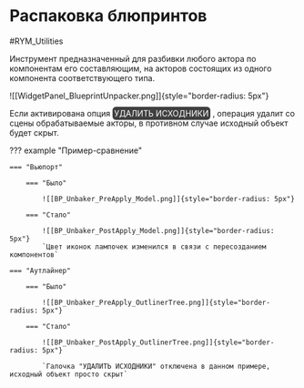 # Распаковка блюпринтов

#RYM_Utilities

Инструмент предназначенный для разбивки любого актора по компонентам его составляющим, на акторов состоящих из одного компонента соответствующего типа.

![[WidgetPanel_BlueprintUnpacker.png]]{style="border-radius: 5px"}

Если активирована опция <mark style="color:hsl(0, 0%,100%);background-color:hsl(0, 0%, 25%);border-radius: 6px;padding: 3px;">УДАЛИТЬ ИСХОДНИКИ</mark> , операция удалит со сцены обрабатываемые акторы, в противном случае исходный объект будет скрыт.

??? example "Пример-сравнение"

	=== "Вьюпорт"
	
		=== "Было"
		
			![[BP_Unbaker_PreApply_Model.png]]{style="border-radius: 5px"}
		
		=== "Стало"
		
			![[BP_Unbaker_PostApply_Model.png]]{style="border-radius: 5px"}
			`Цвет иконок лампочек изменился в связи с пересозданием компонентов`
	
	=== "Аутлайнер"
    
    	=== "Было"
		  
			![[BP_Unbaker_PreApply_OutlinerTree.png]]{style="border-radius: 5px"}
		
		=== "Стало"
		
			![[BP_Unbaker_PostApply_OutlinerTree.png]]{style="border-radius: 5px"}
			
			`Галочка "УДАЛИТЬ ИСХОДНИКИ" отключена в данном примере, исходный объект просто скрыт`

